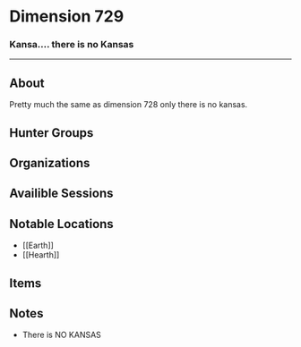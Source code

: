 # Dimension 729
### Kansa.... there is no Kansas
---
## About
Pretty much the same as dimension 728 only there is no kansas.

## Hunter Groups

## Organizations


## Availible Sessions

## Notable Locations
- [[Earth]]
- [[Hearth]]

## Items

## Notes
- There is NO KANSAS